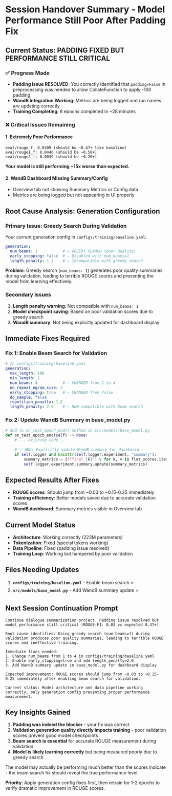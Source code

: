 # Session Handover Summary - Model Performance Still Poor After Padding Fix

## **Current Status: PADDING FIXED BUT PERFORMANCE STILL CRITICAL**

### **✅ Progress Made**
- **Padding Issue RESOLVED**: You correctly identified that `padding=False` in preprocessing was needed to allow CollateFunction to apply -100 padding
- **WandB Integration Working**: Metrics are being logged and run names are updating correctly
- **Training Completing**: 8 epochs completed in ~28 minutes

### **❌ Critical Issues Remaining**

#### **1. Extremely Poor Performance**
```
eval/rouge_f: 0.0309 (should be ~0.47+ like baseline)
eval/rouge1_f: 0.0446 (should be ~0.50+)
eval/rouge2_f: 0.0039 (should be ~0.20+)
```

**Your model is still performing ~15x worse than expected.**

#### **2. WandB Dashboard Missing Summary/Config**
- Overview tab not showing Summary Metrics or Config data
- Metrics are being logged but not appearing in UI properly

## **Root Cause Analysis: Generation Configuration**

### **Primary Issue: Greedy Search During Validation**
Your current generation config in `configs/training/baseline.yaml`:
```yaml
generation:
  num_beams: 1           # ← GREEDY SEARCH (poor quality)
  early_stopping: false  # ← Disabled with num_beams=1
  length_penalty: 1.2    # ← Incompatible with greedy search
```

**Problem**: Greedy search (`num_beams: 1`) generates poor quality summaries during validation, leading to terrible ROUGE scores and preventing the model from learning effectively.

### **Secondary Issues**
1. **Length penalty warning**: Not compatible with `num_beams: 1`
2. **Model checkpoint saving**: Based on poor validation scores due to greedy search
3. **WandB summary**: Not being explicitly updated for dashboard display

## **Immediate Fixes Required**

### **Fix 1: Enable Beam Search for Validation**
```yaml
# In configs/training/baseline.yaml
generation:
  max_length: 100
  min_length: 1
  num_beams: 4           # ← CHANGED from 1 to 4
  no_repeat_ngram_size: 3
  early_stopping: true   # ← CHANGED from false
  do_sample: false
  repetition_penalty: 1.2
  length_penalty: 2.0    # ← NOW compatible with beam search
```

### **Fix 2: Update WandB Summary in base_model.py**
```python
# Add to on_test_epoch_end() method in src/models/base_model.py
def on_test_epoch_end(self) -> None:
    # ... existing code ...
    
    # ✅ ADD: Explicitly update WandB summary for dashboard
    if self.logger and hasattr(self.logger.experiment, "summary"):
        summary_metrics = {f"final_{k}": v for k, v in flat_scores.items()}
        self.logger.experiment.summary.update(summary_metrics)
```

## **Expected Results After Fixes**
- **ROUGE scores**: Should jump from ~0.03 to ~0.15-0.25 immediately
- **Training efficiency**: Better models saved due to accurate validation scores
- **WandB dashboard**: Summary metrics visible in Overview tab

## **Current Model Status**
- **Architecture**: Working correctly (223M parameters)
- **Tokenization**: Fixed (special tokens working)
- **Data Pipeline**: Fixed (padding issue resolved)
- **Training Loop**: Working but hampered by poor validation

## **Files Needing Updates**
1. **`configs/training/baseline.yaml`** - Enable beam search ⭐
2. **`src/models/base_model.py`** - Add WandB summary update ⭐

## **Next Session Continuation Prompt**

```
Continue dialogue summarization project. Padding issue resolved but model performance still critical (ROUGE-F1: 0.03 vs expected 0.47+).

Root cause identified: Using greedy search (num_beams=1) during validation produces poor quality summaries, leading to terrible ROUGE scores and ineffective training.

Immediate fixes needed:
1. Change num_beams from 1 to 4 in configs/training/baseline.yaml
2. Enable early_stopping=true and add length_penalty=2.0 
3. Add WandB summary update in base_model.py for dashboard display

Expected improvement: ROUGE scores should jump from ~0.03 to ~0.15-0.25 immediately after enabling beam search for validation.

Current status: Model architecture and data pipeline working correctly, only generation config preventing proper performance measurement.
```

## **Key Insights Gained**
1. **Padding was indeed the blocker** - your fix was correct
2. **Validation generation quality directly impacts training** - poor validation scores prevent good model checkpoints
3. **Beam search is essential** for accurate ROUGE measurement during validation
4. **Model is likely learning correctly** but being measured poorly due to greedy search

The model may actually be performing much better than the scores indicate - the beam search fix should reveal the true performance level.

**Priority**: Apply generation config fixes first, then retrain for 1-2 epochs to verify dramatic improvement in ROUGE scores.